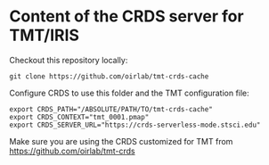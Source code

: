 # Content of the CRDS server for TMT/IRIS

Checkout this repository locally:

    git clone https://github.com/oirlab/tmt-crds-cache
    
Configure CRDS to use this folder and the TMT configuration file:

```
export CRDS_PATH="/ABSOLUTE/PATH/TO/tmt-crds-cache"
export CRDS_CONTEXT="tmt_0001.pmap"
export CRDS_SERVER_URL="https://crds-serverless-mode.stsci.edu"
```

Make sure you are using the CRDS customized for TMT from <https://github.com/oirlab/tmt-crds>
